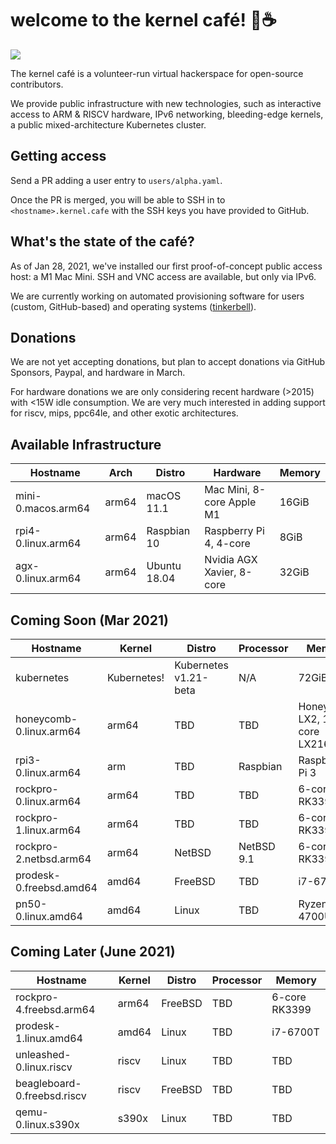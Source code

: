 # welcome to the kernel café! 🍿☕

<a href="https://discord.gg/s8nwgXQaKP"><img src="https://img.shields.io/discord/806023590348062750"></a>

The kernel café is a volunteer-run virtual hackerspace for open-source contributors. 

We provide public infrastructure with new technologies, such as interactive access to ARM & RISCV hardware, IPv6 networking, bleeding-edge kernels, a public mixed-architecture Kubernetes cluster.

## Getting access 

Send a PR adding a user entry to `users/alpha.yaml`. 

Once the PR is merged, you will be able to SSH in to `<hostname>.kernel.cafe` with the SSH keys you have provided to GitHub. 

## What's the state of the café?

As of Jan 28, 2021, we've installed our first proof-of-concept public access host: a M1 Mac Mini. SSH and VNC access are available, but only via IPv6.

We are currently working on automated provisioning software for users (custom, GitHub-based) and operating systems ([tinkerbell](http://tinkerbell.org)).

## Donations

We are not yet accepting donations, but plan to accept donations via GitHub Sponsors, Paypal, and hardware in March.

For hardware donations we are only considering recent hardware (>2015) with <15W idle consumption. We are very much interested in adding support for riscv, mips, ppc64le, and other exotic architectures.

## Available Infrastructure

| Hostname                      | Arch | Distro          | Hardware                  | Memory |
| ----------------------------- | ---- | --------------- | ------------------------- | ------ |
| mini-0.macos.arm64            | arm64 | macOS 11.1     | Mac Mini, 8-core Apple M1 | 16GiB  |
| rpi4-0.linux.arm64            | arm64 | Raspbian 10    | Raspberry Pi 4, 4-core    | 8GiB   |
| agx-0.linux.arm64             | arm64 | Ubuntu 18.04   | Nvidia AGX Xavier, 8-core | 32GiB  |

## Coming Soon (Mar 2021)

| Hostname                      | Kernel          | Distro     | Processor         | Memory | 
| ----------------------------- | --------------- | ---------- | ----------------- | ------ |
| kubernetes | Kubernetes! | Kubernetes v1.21-beta | N/A | 72GiB | 2020-02-TBD |
| honeycomb-0.linux.arm64 | arm64 | TBD | TBD | Honeycomb LX2, 16-core LX2160A | 64GiB |
| rpi3-0.linux.arm64 | arm | TBD | Raspbian | Raspberry Pi 3 | 2GiB |
| rockpro-0.linux.arm64 | arm64 | TBD | TBD | 6-core RK3399 | 4GiB  |
| rockpro-1.linux.arm64 | arm64 | TBD | TBD | 6-core RK3399 | 4GiB  |
| rockpro-2.netbsd.arm64 | arm64 | NetBSD | NetBSD 9.1 | 6-core RK3399 | 4GiB  | 
| prodesk-0.freebsd.amd64 | amd64 | FreeBSD | TBD | i7-6700T | 16GiB |
| pn50-0.linux.amd64 | amd64 | Linux | TBD | Ryzen 4700U | 64GiB |

## Coming Later (June 2021)

| Hostname                      | Kernel          | Distro     | Processor         | Memory | 
| ----------------------------- | --------------- | ---------- | ----------------- | ------ |
| rockpro-4.freebsd.arm64 | arm64 | FreeBSD | TBD | 6-core RK3399 | 4GiB  |
| prodesk-1.linux.amd64 | amd64 | Linux | TBD | i7-6700T | 16GiB |
| unleashed-0.linux.riscv | riscv | Linux | TBD | TBD | TBD |
| beagleboard-0.freebsd.riscv | riscv | FreeBSD | TBD | TBD | TBD |
| qemu-0.linux.s390x | s390x | Linux | TBD | TBD | TBD |

